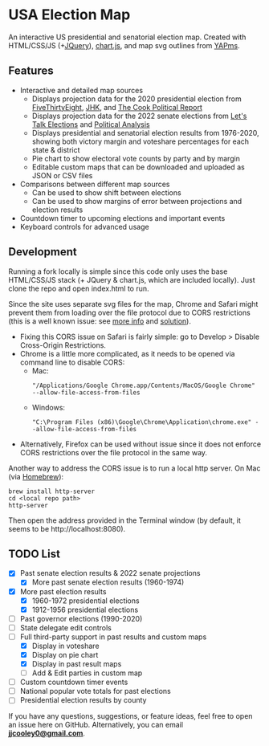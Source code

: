 # USA Election Map

An interactive US presidential and senatorial election map. Created with HTML/CSS/JS (+[JQuery](https://jquery.com)), [chart.js](https://www.chartjs.org), and map svg outlines from [YAPms](https://www.yapms.com).

## Features

* Interactive and detailed map sources
  * Displays projection data for the 2020 presidential election from [FiveThirtyEight](https://projects.fivethirtyeight.com/polls/president-general/), [JHK](https://projects.jhkforecasts.com/presidential-forecast/), and [The Cook Political Report](https://cookpolitical.com)
  * Displays projection data for the 2022 senate elections from [Let's Talk Elections](https://www.youtube.com/channel/UCZ0H9_lidl67AqiC9-RxfvA) and [Political Analysis](https://www.youtube.com/channel/UC4bC-T3iypwMjLd-teG-sgQ)
  * Displays presidential and senatorial election results from 1976-2020, showing both victory margin and voteshare percentages for each state & district
  * Pie chart to show electoral vote counts by party and by margin
  * Editable custom maps that can be downloaded and uploaded as JSON or CSV files
* Comparisons between different map sources
  * Can be used to show shift between elections
  * Can be used to show margins of error between projections and election results
* Countdown timer to upcoming elections and important events
* Keyboard controls for advanced usage

## Development

Running a fork locally is simple since this code only uses the base HTML/CSS/JS stack (+ JQuery & chart.js, which are included locally). Just clone the repo and open index.html to run.

Since the site uses separate svg files for the map, Chrome and Safari might prevent them from loading over the file protocol due to CORS restrictions (this is a well known issue: see [more info](https://stackoverflow.com/a/8456586/) and [solution](https://stackoverflow.com/a/13262673/)).
- Fixing this CORS issue on Safari is fairly simple: go to Develop > Disable Cross-Origin Restrictions.
- Chrome is a little more complicated, as it needs to be opened via command line to disable CORS:
  - Mac:
    ```
    "/Applications/Google Chrome.app/Contents/MacOS/Google Chrome" --allow-file-access-from-files
    ```
  - Windows:
    ```
    "C:\Program Files (x86)\Google\Chrome\Application\chrome.exe" --allow-file-access-from-files
    ```
- Alternatively, Firefox can be used without issue since it does not enforce CORS restrictions over the file protocol in the same way.


Another way to address the CORS issue is to run a local http server. On Mac (via [Homebrew](https://brew.sh)):
```
brew install http-server
cd <local repo path>
http-server
```
Then open the address provided in the Terminal window (by default, it seems to be http://localhost:8080).


## TODO List
- [x] Past senate election results & 2022 senate projections
  - [x] More past senate election results (1960-1974)
- [x] More past election results
  - [x] 1960-1972 presidential elections
  - [x] 1912-1956 presidential elections
- [ ] Past governor elections (1990-2020)
- [ ] State delegate edit controls
- [ ] Full third-party support in past results and custom maps
  - [x] Display in voteshare
  - [x] Display on pie chart
  - [x] Display in past result maps
  - [ ] Add & Edit parties in custom map
- [ ] Custom countdown timer events
- [ ] National popular vote totals for past elections
- [ ] Presidential election results by county

If you have any questions, suggestions, or feature ideas, feel free to open an issue here on GitHub. Alternatively, you can email **jjcooley0@gmail.com**.
